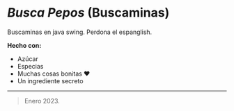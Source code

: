 # *Busca Pepos* (Buscaminas)
Buscaminas en java swing. Perdona el espanglish.

**Hecho con:**
 * Azúcar
 * Especias
 * Muchas cosas bonitas ❤
 * Un ingrediente secreto


---
> Enero 2023.

